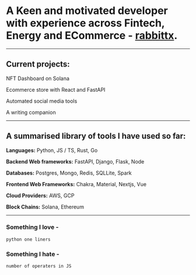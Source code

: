 # A Keen and motivated developer with experience across Fintech, Energy and ECommerce - [rabbittx](https://www.rabbittx.com).

---

## Current projects:  

NFT Dashboard on Solana

Ecommerce store with React and FastAPI

Automated social media tools

A writing companion

---

## A summarised library of tools I have used so far:

**Languages:** Python, JS / TS, Rust, Go

**Backend Web frameworks:** FastAPI, Django, Flask, Node

**Databases:** Postgres, Mongo, Redis, SQLLite, Spark

**Frontend Web Frameworks:** Chakra, Material, Nextjs, Vue

**Cloud Providers:** AWS, GCP

**Block Chains:** Solana, Ethereum

---

### Something I love - 

``` python one liners ```

### Something I hate - 

``` number of operaters in JS ```
